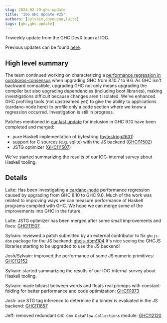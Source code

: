 ```yaml
---
slug: 2024-02-29-ghc-update
title: "IOG GHC Update #25"
authors: [sylvain,doyougnu,luite]
tags: [ghc,ghc-update]
---
```


Triweekly update from the GHC DevX team at IOG.

<!-- truncate -->

Previous updates can be found [here](https://engineering.iog.io/tags/ghc-update).

## High level summary

The team continued working on characterizing a [performance regression in ouroboros-consensus](https://github.com/IntersectMBO/ouroboros-consensus/issues/465) when upgrading GHC from 8.10.7 to 9.6.
As GHC isn't backward compatible, upgrading GHC not only means upgrading the compiler but also upgrading dependencies (including boot libraries),
making investigations difficult because changes aren't isolated.
We've enhanced GHC profiling tools (not upstreamed yet) to give the ability to applications (cardano-node here) to profile
only a code section where we know a regression occurred. Investigation is still in progress.

Patches mentioned in [our last update](https://engineering.iog.io/2024-02-08-ghc-update) for inclusion in GHC 9.10 have been completed and merged:
- pure Haskell implementation of bytestring ([bytestring#631](https://github.com/haskell/bytestring/pull/631))
- support for C sources (e.g. sqlite) with the JS backend ([GHC!11502](https://gitlab.haskell.org/ghc/ghc/-/merge_requests/11502))
- JSTG optimizer ([GHC!11507](https://gitlab.haskell.org/ghc/ghc/-/merge_requests/11507)) 

We've started summarizing the results of our IOG-internal survey about Haskell tooling.

## Details

Luite: Has been investigating a [cardano-node](https://github.com/IntersectMBO/cardano-node) performance regression caused by upgrading from GHC 8.10 to GHC 9.6. Much of the work was related to improving ways we can measure performance of Haskell programs compiled with GHC. We hope we can merge some of the improvements into GHC in the future.

Luite: JSTG optimizer has been merged after some small improvements and fixes: [GHC!11507](https://gitlab.haskell.org/ghc/ghc/-/merge_requests/11507).

Sylvain: reviewed a patch submitted by an external contributor to fix `ghcjs-dom` package for the JS backend: [ghcjs-dom!104](https://github.com/ghcjs/ghcjs-dom/pull/104)
It's nice seeing the GHCJS libraries starting to be upgraded to use the JS backend!

Josh/Sylvain: improved the performance of some JS numeric primitives: [GHC!12152](https://gitlab.haskell.org/ghc/ghc/-/merge_requests/12125)

Sylvain: started summarizing the results of our IOG-internal survey about Haskell tooling.

Sylvain: made bitcast between words and floats real primops with constant-folding for better performance and code optimization: [GHC!11973](https://gitlab.haskell.org/ghc/ghc/-/merge_requests/11973)

Josh: use STG tag inference to determine if a binder is evaluated in the JS backend: [GHC!11857](https://gitlab.haskell.org/ghc/ghc/-/merge_requests/11857)

Jeff: removed redundant `GHC.Cmm.DataFlow.Collections` module: [GHC!12120](https://gitlab.haskell.org/ghc/ghc/-/merge_requests/12120)
